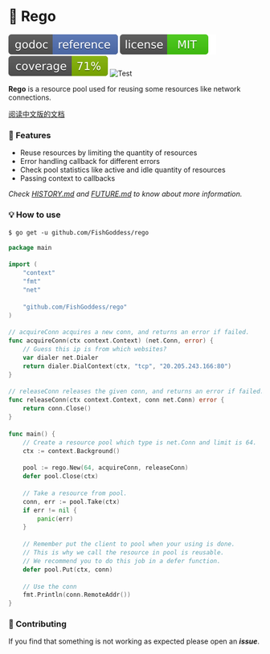 # 🍦 Rego

[![Go Doc](_icons/godoc.svg)](https://pkg.go.dev/github.com/FishGoddess/rego)
[![License](_icons/license.svg)](https://opensource.org/licenses/MIT)
[![Coverage](_icons/coverage.svg)](_icons/coverage.svg)
![Test](https://github.com/FishGoddess/rego/actions/workflows/test.yml/badge.svg)

**Rego** is a resource pool used for reusing some resources like network connections.

[阅读中文版的文档](./README.md)

### 🍭 Features

* Reuse resources by limiting the quantity of resources
* Error handling callback for different errors
* Check pool statistics like active and idle quantity of resources
* Passing context to callbacks

_Check [HISTORY.md](./HISTORY.md) and [FUTURE.md](./FUTURE.md) to know about more information._

### 💡 How to use

```shell
$ go get -u github.com/FishGoddess/rego
```

```go
package main

import (
	"context"
	"fmt"
	"net"

	"github.com/FishGoddess/rego"
)

// acquireConn acquires a new conn, and returns an error if failed.
func acquireConn(ctx context.Context) (net.Conn, error) {
	// Guess this ip is from which websites?
	var dialer net.Dialer
	return dialer.DialContext(ctx, "tcp", "20.205.243.166:80")
}

// releaseConn releases the given conn, and returns an error if failed.
func releaseConn(ctx context.Context, conn net.Conn) error {
	return conn.Close()
}

func main() {
	// Create a resource pool which type is net.Conn and limit is 64.
	ctx := context.Background()

	pool := rego.New(64, acquireConn, releaseConn)
	defer pool.Close(ctx)

	// Take a resource from pool.
	conn, err := pool.Take(ctx)
	if err != nil {
		panic(err)
	}

	// Remember put the client to pool when your using is done.
	// This is why we call the resource in pool is reusable.
	// We recommend you to do this job in a defer function.
	defer pool.Put(ctx, conn)

	// Use the conn
	fmt.Println(conn.RemoteAddr())
}
```

### 👥 Contributing

If you find that something is not working as expected please open an _**issue**_.
